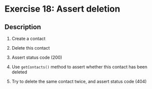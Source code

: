 # Exercise 18: Assert deletion

## Description
1. Create a contact

2. Delete this contact

3. Assert status code (200)

4. Use `getContacts()` method to assert whether this contact has been deleted

5. Try to delete the same contact twice, and assert status code (404)
